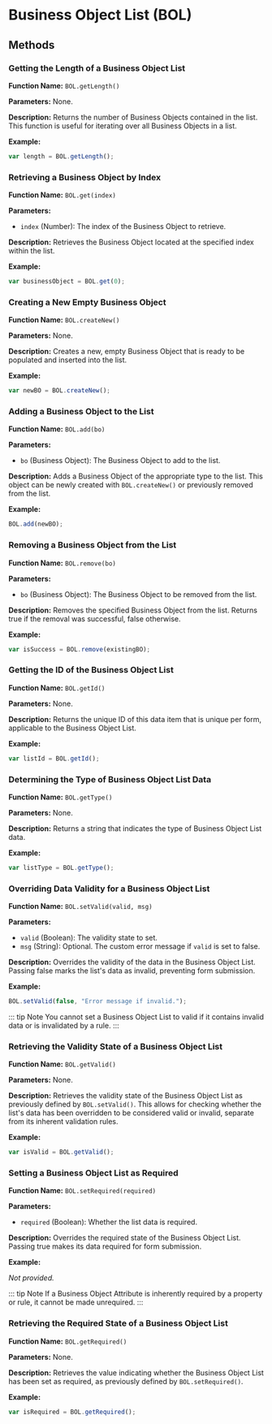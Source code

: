 # Business Object List (BOL)  

## Methods

### Getting the Length of a Business Object List

**Function Name:** `BOL.getLength()`

**Parameters:** None.

**Description:** Returns the number of Business Objects contained in the list. This function is useful for iterating
over all Business Objects in a list.

**Example:**

```javascript
var length = BOL.getLength();
```

### Retrieving a Business Object by Index

**Function Name:** `BOL.get(index)`

**Parameters:**

- `index` (Number): The index of the Business Object to retrieve.

**Description:** Retrieves the Business Object located at the specified index within the list.

**Example:**

```javascript
var businessObject = BOL.get(0);
```

### Creating a New Empty Business Object

**Function Name:** `BOL.createNew()`

**Parameters:** None.

**Description:** Creates a new, empty Business Object that is ready to be populated and inserted into the list.

**Example:**

```javascript
var newBO = BOL.createNew();
```

### Adding a Business Object to the List

**Function Name:** `BOL.add(bo)`

**Parameters:**

- `bo` (Business Object): The Business Object to add to the list.

**Description:** Adds a Business Object of the appropriate type to the list. This object can be newly created
with `BOL.createNew()` or previously removed from the list.

**Example:**

```javascript
BOL.add(newBO);
```

### Removing a Business Object from the List

**Function Name:** `BOL.remove(bo)`

**Parameters:**

- `bo` (Business Object): The Business Object to be removed from the list.

**Description:** Removes the specified Business Object from the list. Returns true if the removal was successful, false
otherwise.

**Example:**

```javascript
var isSuccess = BOL.remove(existingBO);
```

### Getting the ID of the Business Object List

**Function Name:** `BOL.getId()`

**Parameters:** None.

**Description:** Returns the unique ID of this data item that is unique per form, applicable to the Business Object
List.

**Example:**

```javascript
var listId = BOL.getId();
```

### Determining the Type of Business Object List Data

**Function Name:** `BOL.getType()`

**Parameters:** None.

**Description:** Returns a string that indicates the type of Business Object List data.

**Example:**

```javascript
var listType = BOL.getType();
```

### Overriding Data Validity for a Business Object List

**Function Name:** `BOL.setValid(valid, msg)`

**Parameters:**

- `valid` (Boolean): The validity state to set.
- `msg` (String): Optional. The custom error message if `valid` is set to false.

**Description:** Overrides the validity of the data in the Business Object List. Passing false marks the list's data as
invalid, preventing form submission.

**Example:**

```javascript
BOL.setValid(false, "Error message if invalid.");
```

::: tip Note
You cannot set a Business Object List to valid if it contains invalid data or is invalidated by a rule.
:::

### Retrieving the Validity State of a Business Object List

**Function Name:** `BOL.getValid()`

**Parameters:** None.

**Description:** Retrieves the validity state of the Business Object List as previously defined by `BOL.setValid()`.
This allows for checking whether the list's data has been overridden to be considered valid or invalid, separate from
its inherent validation rules.

**Example:**

```javascript
var isValid = BOL.getValid();
```

### Setting a Business Object List as Required

**Function Name:** `BOL.setRequired(required)`

**Parameters:**

- `required` (Boolean): Whether the list data is required.

**Description:** Overrides the required state of the Business Object List. Passing true makes its data required for form
submission.

**Example:**

_Not provided._

::: tip Note
If a Business Object Attribute is inherently required by a property or rule, it cannot be made unrequired.
:::

### Retrieving the Required State of a Business Object List

**Function Name:** `BOL.getRequired()`

**Parameters:** None.

**Description:** Retrieves the value indicating whether the Business Object List has been set as required, as previously
defined by `BOL.setRequired()`.

**Example:**

```javascript
var isRequired = BOL.getRequired();
```